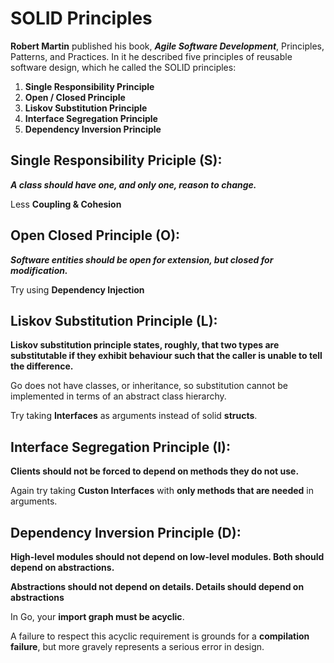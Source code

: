 # SOLID Principles 

**Robert Martin** published his book, **_Agile Software Development_**, Principles, Patterns, and Practices. In it he described five principles of reusable software design, which he called the SOLID principles:

1. **Single Responsibility Principle**
2. **Open / Closed Principle**
3. **Liskov Substitution Principle**
4. **Interface Segregation Principle**
5. **Dependency Inversion Principle**


## Single Responsibility Priciple (S): 

_**A class should have one, and only one, reason to change.**_

Less **Coupling & Cohesion**


## Open Closed Principle (O): 

_**Software entities should be open for extension, but closed for modification.**_

Try using **Dependency Injection**


## Liskov Substitution Principle (L):

**Liskov substitution principle states, roughly, that two types are substitutable if they exhibit behaviour such that the caller is unable to tell the difference.**

Go does not have classes, or inheritance, so substitution cannot be implemented in terms of an abstract class hierarchy.

Try taking **Interfaces** as arguments instead of solid **structs**. 


## Interface Segregation Principle (I):

**Clients should not be forced to depend on methods they do not use.** 

Again try taking **Custon Interfaces** with **only methods that are needed** in arguments. 


## Dependency Inversion Principle (D):

**High-level modules should not depend on low-level modules. Both should depend on abstractions.**

**Abstractions should not depend on details. Details should depend on abstractions**

In Go, your **import graph must be acyclic**. 

A failure to respect this acyclic requirement is grounds for a **compilation failure**, but more gravely represents a serious error in design.